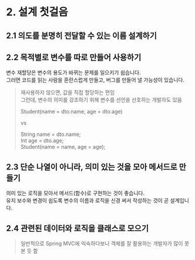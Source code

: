 # 2. 설계 첫걸음

## 2.1 의도를 분명히 전달할 수 있는 이름 설계하기

## 2.2 목적별로 변수를 따로 만들어 사용하기

변수 재할당은 변수의 용도가 바뀌는 문제를 일으키기 쉽습니다.  
그러면 코드를 읽는 사람을 혼란스럽게 만들고, 버그를 만들어 낼 가능성이 있습니다.  

> 재사용하지 않으면, 값을 직접 할당하는 편임  
> 그런데, 변수의 의미를 강조하기 위해 변수를 선언을 선호하는 개발자도 있음  
>
> Student(name = dto.name, age = dto.age)
> 
> vs 
> 
> String name = dto.name;  
> Int age = dto.age;  
> Student(name = name, age = age);

## 2.3 단순 나열이 아니라, 의미 있는 것을 모아 메서드로 만들기

의미 있는 로직을 모아서 메서드(함수)로 구현하는 것이 좋습니다.  
유지 보수와 변경이 쉽도록 변수의 이름과 로직을 신경 써서 작성하는 것이 곧 설계입니다.  

## 2.4 관련된 데이터와 로직을 클래스로 모으기

> 일반적으로 Spring MVC에 익숙하다보니 객체를 잘 활용하는 개발자가 많이 못 본 듯 함

